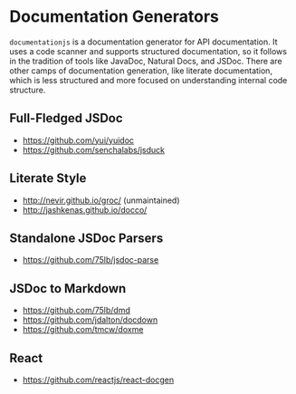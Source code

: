 # Documentation Generators

`documentationjs` is a documentation generator for API documentation.
It uses a code scanner and supports structured documentation, so it follows
in the tradition of tools like JavaDoc, Natural Docs, and JSDoc. There are
other camps of documentation generation, like literate documentation, which
is less structured and more focused on understanding internal code structure.

## Full-Fledged JSDoc

* https://github.com/yui/yuidoc
* https://github.com/senchalabs/jsduck

## Literate Style

* http://nevir.github.io/groc/ (unmaintained)
* http://jashkenas.github.io/docco/

## Standalone JSDoc Parsers

* https://github.com/75lb/jsdoc-parse

## JSDoc to Markdown

* https://github.com/75lb/dmd
* https://github.com/jdalton/docdown
* https://github.com/tmcw/doxme

## React

* https://github.com/reactjs/react-docgen
